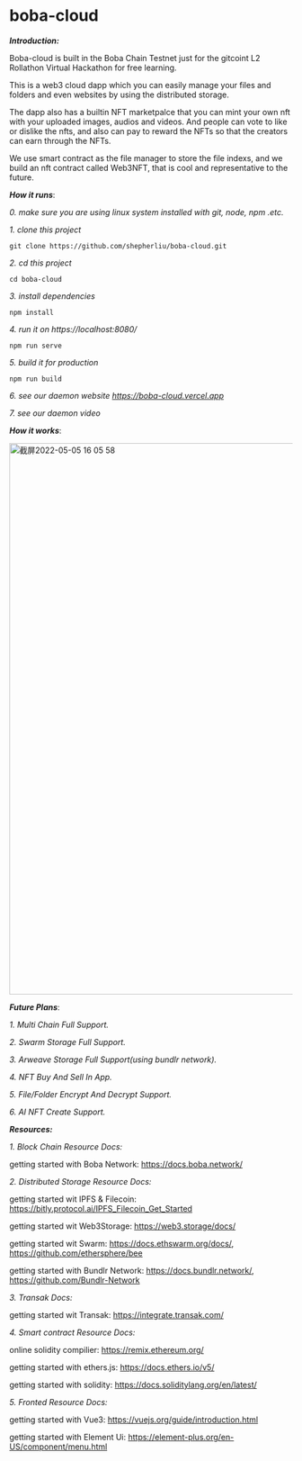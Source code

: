 # boba-cloud

***Introduction:***

Boba-cloud is built in the Boba Chain Testnet just for the gitcoint L2 Rollathon Virtual Hackathon for free learning.

This is a web3 cloud dapp which you can easily manage your files and folders and even websites by using the distributed storage.

The dapp also has a builtin NFT marketpalce that you can mint your own nft with your uploaded images, audios and videos. And people can vote to like or dislike the nfts, and also can pay to reward the NFTs so that the creators can earn through the NFTs.

We use smart contract as the file manager to store the file indexs, and we build an nft contract called Web3NFT, that is cool and representative to the future.


***How it runs***:

  *0. make sure you are using linux system installed with git, node, npm .etc.*

  *1. clone this project*
    
    git clone https://github.com/shepherliu/boba-cloud.git
    
  *2. cd this project*
  
    cd boba-cloud
    
  *3. install dependencies*

    npm install
    
  *4. run it on https://localhost:8080/*
  
    npm run serve
    
  *5. build it for production*
  
    npm run build
    
  *6. see our daemon website https://boba-cloud.vercel.app*
  
  *7. see our daemon video*


***How it works***:

<img width="980" alt="截屏2022-05-05 16 05 58" src="https://user-images.githubusercontent.com/84829620/166884452-e25d098f-f9e9-421f-9c45-b919f64ca68f.png">

***Future Plans***:

   *1. Multi Chain Full Support.*
   
   *2. Swarm Storage Full Support.*
   
   *3. Arweave Storage Full Support(using bundlr network).*
   
   *4. NFT Buy And Sell In App.*
   
   *5. File/Folder Encrypt And Decrypt Support.*
   
   *6. AI NFT Create Support.*

***Resources:***

*1. Block Chain Resource Docs:*

   getting started with Boba Network: https://docs.boba.network/

*2. Distributed Storage Resource Docs:*

   getting started wit IPFS & Filecoin:  https://bitly.protocol.ai/IPFS_Filecoin_Get_Started
   
   getting started wit Web3Storage: https://web3.storage/docs/
   
   getting started wit Swarm: https://docs.ethswarm.org/docs/, https://github.com/ethersphere/bee
   
   getting started with Bundlr Network: https://docs.bundlr.network/, https://github.com/Bundlr-Network

*3. Transak Docs:*

   getting started wit Transak: https://integrate.transak.com/

*4. Smart contract Resource Docs:*

   online solidity compilier: https://remix.ethereum.org/
   
   getting started with ethers.js: https://docs.ethers.io/v5/
   
   getting started with solidity: https://docs.soliditylang.org/en/latest/
   
*5. Fronted Resource Docs:*

   getting started with Vue3: https://vuejs.org/guide/introduction.html
   
   getting started with Element Ui: https://element-plus.org/en-US/component/menu.html
